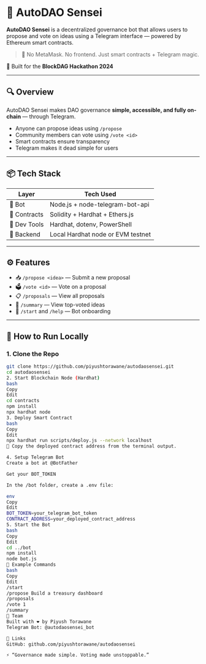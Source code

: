 # 🧠 AutoDAO Sensei

**AutoDAO Sensei** is a decentralized governance bot that allows users to propose and vote on ideas using a Telegram interface — powered by Ethereum smart contracts.

> 🤖 No MetaMask. No frontend. Just smart contracts + Telegram magic.

🔨 Built for the **BlockDAG Hackathon 2024**

---

## 🔍 Overview

AutoDAO Sensei makes DAO governance **simple, accessible, and fully on-chain** — through Telegram.

- Anyone can propose ideas using `/propose`
- Community members can vote using `/vote <id>`
- Smart contracts ensure transparency
- Telegram makes it dead simple for users

---

## 📦 Tech Stack

| Layer         | Tech Used                         |
|---------------|------------------------------------|
| 💬 Bot        | Node.js + node-telegram-bot-api   |
| 🔗 Contracts  | Solidity + Hardhat + Ethers.js     |
| 🧪 Dev Tools  | Hardhat, dotenv, PowerShell        |
| 🔄 Backend    | Local Hardhat node or EVM testnet  |

---

## ⚙️ Features

- 📥 `/propose <idea>` — Submit a new proposal
- 🗳️ `/vote <id>` — Vote on a proposal
- 📋 `/proposals` — View all proposals
- 🧠 `/summary` — View top-voted ideas
- 🤖 `/start` and `/help` — Bot onboarding

---

## 🧪 How to Run Locally

### 1. Clone the Repo

```bash
git clone https://github.com/piyushtorawane/autodaosensei.git
cd autodaosensei
2. Start Blockchain Node (Hardhat)
bash
Copy
Edit
cd contracts
npm install
npx hardhat node
3. Deploy Smart Contract
bash
Copy
Edit
npx hardhat run scripts/deploy.js --network localhost
📌 Copy the deployed contract address from the terminal output.

4. Setup Telegram Bot
Create a bot at @BotFather

Get your BOT_TOKEN

In the /bot folder, create a .env file:

env
Copy
Edit
BOT_TOKEN=your_telegram_bot_token
CONTRACT_ADDRESS=your_deployed_contract_address
5. Start the Bot
bash
Copy
Edit
cd ../bot
npm install
node bot.js
🧠 Example Commands
bash
Copy
Edit
/start
/propose Build a treasury dashboard
/proposals
/vote 1
/summary
🤝 Team
Built with ❤️ by Piyush Torawane
Telegram Bot: @autodaosensei_bot

🔗 Links
GitHub: github.com/piyushtorawane/autodaosensei

⚡ “Governance made simple. Voting made unstoppable.”
